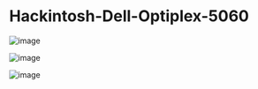 # Hackintosh-Dell-Optiplex-5060
![image](https://github.com/sonvirgo/Hackintosh-Dell-Optiplex-5060/assets/10823037/2815ed26-9cb8-4056-85d9-a666b915f67f)

![image](https://github.com/sonvirgo/Hackintosh-Dell-Optiplex-5060/assets/10823037/00572b75-dab6-40bb-a22b-2b39e7ca6a5e)

![image](https://github.com/sonvirgo/Hackintosh-Dell-Optiplex-5060/assets/10823037/a50863a6-5e81-4cf3-bd04-0219145c582f)
